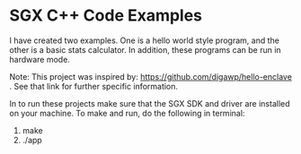 # SGX C++ Code Examples

I have created two examples. One is a hello world style program, and the other is a basic stats calculator. In addition, these programs can be run in hardware mode.

Note:  This project was inspired by: https://github.com/digawp/hello-enclave . See that link for further specific information.

In to run these projects make sure that the SGX SDK and driver are installed on your machine. To make and run, do the following in terminal:

1. make
2. ./app
